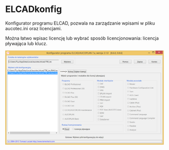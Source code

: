 # ELCADkonfig
Konfigurator programu ELCAD, pozwala na zarządzanie wpisami w pliku aucotec.ini oraz licencjami.

Można łatwo wpisac licencję lub wybrać sposób licencjonowania: licencja pływająca lub klucz.

![ELCADkonfig](https://github.com/TeaM-TL/ELCADkonfig/blob/master/ELCADconfig.png)
